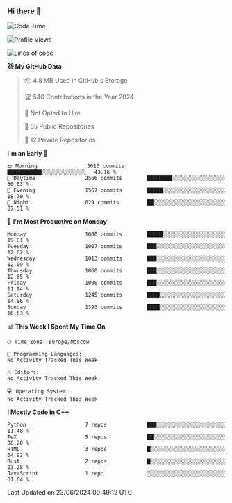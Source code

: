 ### Hi there 👋

<!--
**SemenMartynov/SemenMartynov** is a ✨ _special_ ✨ repository because its `README.md` (this file) appears on your GitHub profile.

Here are some ideas to get you started:

- 🔭 I’m currently working on ...
- 🌱 I’m currently learning ...
- 👯 I’m looking to collaborate on ...
- 🤔 I’m looking for help with ...
- 💬 Ask me about ...
- 📫 How to reach me: ...
- 😄 Pronouns: ...
- ⚡ Fun fact: ...
-->

<!--START_SECTION:waka-->
![Code Time](http://img.shields.io/badge/Code%20Time-0%20secs-blue)

![Profile Views](http://img.shields.io/badge/Profile%20Views-0-blue)

![Lines of code](https://img.shields.io/badge/From%20Hello%20World%20I%27ve%20Written-6.8%20million%20lines%20of%20code-blue)

**🐱 My GitHub Data** 

> 📦 4.8 MB Used in GitHub's Storage 
 > 
> 🏆 540 Contributions in the Year 2024
 > 
> 🚫 Not Opted to Hire
 > 
> 📜 55 Public Repositories 
 > 
> 🔑 12 Private Repositories 
 > 
**I'm an Early 🐤** 

```text
🌞 Morning                3616 commits        ███████████░░░░░░░░░░░░░░   43.16 % 
🌆 Daytime                2566 commits        ████████░░░░░░░░░░░░░░░░░   30.63 % 
🌃 Evening                1567 commits        █████░░░░░░░░░░░░░░░░░░░░   18.70 % 
🌙 Night                  629 commits         ██░░░░░░░░░░░░░░░░░░░░░░░   07.51 % 
```
📅 **I'm Most Productive on Monday** 

```text
Monday                   1660 commits        █████░░░░░░░░░░░░░░░░░░░░   19.81 % 
Tuesday                  1007 commits        ███░░░░░░░░░░░░░░░░░░░░░░   12.02 % 
Wednesday                1013 commits        ███░░░░░░░░░░░░░░░░░░░░░░   12.09 % 
Thursday                 1060 commits        ███░░░░░░░░░░░░░░░░░░░░░░   12.65 % 
Friday                   1000 commits        ███░░░░░░░░░░░░░░░░░░░░░░   11.94 % 
Saturday                 1245 commits        ████░░░░░░░░░░░░░░░░░░░░░   14.86 % 
Sunday                   1393 commits        ████░░░░░░░░░░░░░░░░░░░░░   16.63 % 
```


📊 **This Week I Spent My Time On** 

```text
🕑︎ Time Zone: Europe/Moscow

💬 Programming Languages: 
No Activity Tracked This Week

🔥 Editors: 
No Activity Tracked This Week

💻 Operating System: 
No Activity Tracked This Week
```

**I Mostly Code in C++** 

```text
Python                   7 repos             ███░░░░░░░░░░░░░░░░░░░░░░   11.48 % 
TeX                      5 repos             ██░░░░░░░░░░░░░░░░░░░░░░░   08.20 % 
HTML                     3 repos             █░░░░░░░░░░░░░░░░░░░░░░░░   04.92 % 
Rust                     2 repos             █░░░░░░░░░░░░░░░░░░░░░░░░   03.28 % 
JavaScript               1 repo              ░░░░░░░░░░░░░░░░░░░░░░░░░   01.64 % 
```




 Last Updated on 23/06/2024 00:49:12 UTC
<!--END_SECTION:waka-->